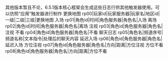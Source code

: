 其他版本暂且不论，6.5.1版本核心框架会生成这些日志行供其他触发器使用。可以仿照“应用”触发器进行制作
更换地图
	rp00|玩家id|玩家服务器|玩家名|地区id|一级|二级|三级|更换地图
入场
	rp01|角色id|时间|角色服务器|角色名|入场
离场
	rp02|角色id|时间|角色服务器|角色名|离场
注视
	rp03|角色id|角色服务器|角色名|注视
不看
	rp04|角色id|角色服务器|角色名|不看
聊天日志
	rp05|角色名|频道序号|频道名称|文本指令|处理后的聊天内容
延迟入场
	rp06|角色id|角色服务器|角色名|延迟入场
方位注视
	rp07|角色id|角色服务器|角色名|方向|距离|方位注视
方位不看
	rp08|角色id|角色服务器|角色名|方向|距离|方位不看
